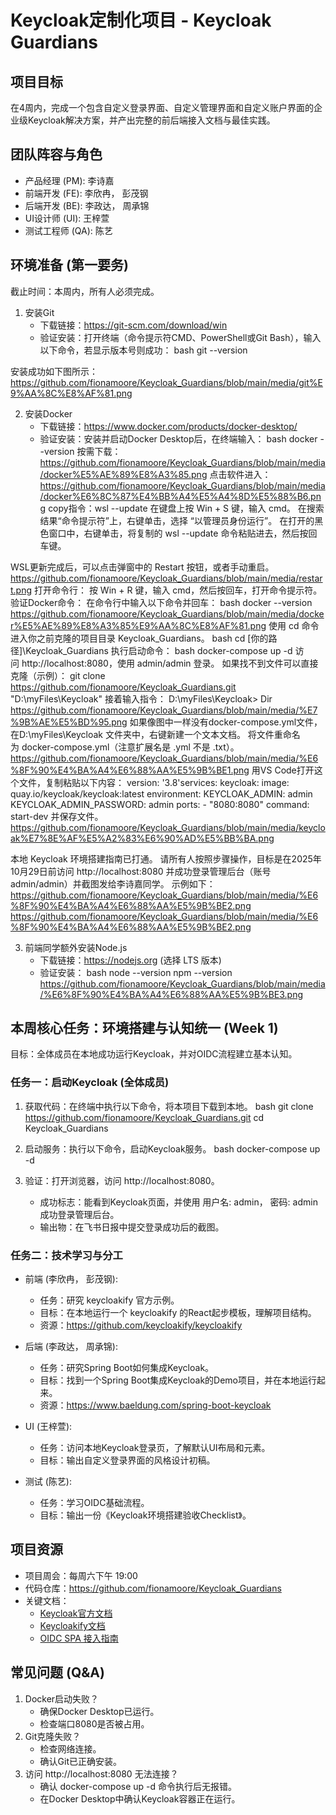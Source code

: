 # Keycloak定制化项目 - Keycloak Guardians

## 项目目标
在4周内，完成一个包含自定义登录界面、自定义管理界面和自定义账户界面的企业级Keycloak解决方案，并产出完整的前后端接入文档与最佳实践。

## 团队阵容与角色
- 产品经理 (PM): 李诗嘉
- 前端开发 (FE): 李欣冉， 彭茂钢
- 后端开发 (BE): 李政达， 周承锦
- UI设计师 (UI): 王梓萱
- 测试工程师 (QA): 陈艺

## 环境准备 (第一要务)
截止时间：本周内，所有人必须完成。

1.  安装Git
    - 下载链接：https://git-scm.com/download/win
    - 验证安装：打开终端（命令提示符CMD、PowerShell或Git Bash），输入以下命令，若显示版本号则成功：
      bash
      git --version

安装成功如下图所示：
https://github.com/fionamoore/Keycloak_Guardians/blob/main/media/git%E9%AA%8C%E8%AF%81.png

2.  安装Docker
    - 下载链接：https://www.docker.com/products/docker-desktop/
    - 验证安装：安装并启动Docker Desktop后，在终端输入：
      bash
      docker --version
   按需下载：
https://github.com/fionamoore/Keycloak_Guardians/blob/main/media/docker%E5%AE%89%E8%A3%85.png
点击软件进入：
https://github.com/fionamoore/Keycloak_Guardians/blob/main/media/docker%E6%8C%87%E4%BB%A4%E5%A4%8D%E5%88%B6.png
copy指令：wsl --update
在键盘上按 Win + S 键，输入 cmd。
在搜索结果“命令提示符”上，右键单击，选择 “以管理员身份运行”。
在打开的黑色窗口中，右键单击，将复制的 wsl --update 命令粘贴进去，然后按回车键。


WSL更新完成后，可以点击弹窗中的 Restart 按钮，或者手动重启。
https://github.com/fionamoore/Keycloak_Guardians/blob/main/media/restart.png
打开命令行：
按 Win + R 键，输入 cmd，然后按回车，打开命令提示符。
验证Docker命令：
在命令行中输入以下命令并回车：
bash
docker --version
https://github.com/fionamoore/Keycloak_Guardians/blob/main/media/docker%E5%AE%89%E8%A3%85%E9%AA%8C%E8%AF%81.png
使用 cd 命令进入你之前克隆的项目目录 Keycloak_Guardians。
bash
cd [你的路径]\Keycloak_Guardians
执行启动命令：
bash
docker-compose up -d
访问 http://localhost:8080，使用 admin/admin 登录。
如果找不到文件可以直接克隆（示例）：
git clone https://github.com/fionamoore/Keycloak_Guardians.git "D:\myFiles\Keycloak"
接着输入指令：
D:\myFiles\Keycloak> 
Dir
https://github.com/fionamoore/Keycloak_Guardians/blob/main/media/%E7%9B%AE%E5%BD%95.png
如果像图中一样没有docker-compose.yml文件，在D:\myFiles\Keycloak 文件夹中，右键新建一个文本文档。
将文件重命名为 docker-compose.yml（注意扩展名是 .yml 不是 .txt）。
https://github.com/fionamoore/Keycloak_Guardians/blob/main/media/%E6%8F%90%E4%BA%A4%E6%88%AA%E5%9B%BE1.png
用VS Code打开这个文件，复制粘贴以下内容：
version: '3.8'services:
  keycloak:
    image: quay.io/keycloak/keycloak:latest
    environment:
      KEYCLOAK_ADMIN: admin
      KEYCLOAK_ADMIN_PASSWORD: admin
    ports:
      - "8080:8080"
    command: start-dev
并保存文件。
https://github.com/fionamoore/Keycloak_Guardians/blob/main/media/keycloak%E7%8E%AF%E5%A2%83%E6%90%AD%E5%BB%BA.png

本地 Keycloak 环境搭建指南已打通。
请所有人按照步骤操作，目标是在2025年10月29日前访问 http://localhost:8080 并成功登录管理后台（账号admin/admin）并截图发给李诗嘉同学。
示例如下：
https://github.com/fionamoore/Keycloak_Guardians/blob/main/media/%E6%8F%90%E4%BA%A4%E6%88%AA%E5%9B%BE2.png
https://github.com/fionamoore/Keycloak_Guardians/blob/main/media/%E6%8F%90%E4%BA%A4%E6%88%AA%E5%9B%BE2.png

3.  前端同学额外安装Node.js
    - 下载链接：https://nodejs.org (选择 LTS 版本)
    - 验证安装：
      bash
      node --version
      npm --version
     https://github.com/fionamoore/Keycloak_Guardians/blob/main/media/%E6%8F%90%E4%BA%A4%E6%88%AA%E5%9B%BE3.png


## 本周核心任务：环境搭建与认知统一 (Week 1)
目标：全体成员在本地成功运行Keycloak，并对OIDC流程建立基本认知。

### 任务一：启动Keycloak (全体成员)
1.  获取代码：在终端中执行以下命令，将本项目下载到本地。
    bash
    git clone https://github.com/fionamoore/Keycloak_Guardians.git
    cd Keycloak_Guardians
   
2.  启动服务：执行以下命令，启动Keycloak服务。
    bash
    docker-compose up -d
   
3.  验证：打开浏览器，访问 http://localhost:8080。
    - 成功标志：能看到Keycloak页面，并使用 用户名: admin， 密码: admin 成功登录管理后台。
    - 输出物：在飞书日报中提交登录成功后的截图。

### 任务二：技术学习与分工
- 前端 (李欣冉， 彭茂钢):
  - 任务：研究 keycloakify 官方示例。
  - 目标：在本地运行一个 keycloakify 的React起步模板，理解项目结构。
  - 资源：https://github.com/keycloakify/keycloakify

- 后端 (李政达， 周承锦):
  - 任务：研究Spring Boot如何集成Keycloak。
  - 目标：找到一个Spring Boot集成Keycloak的Demo项目，并在本地运行起来。
  - 资源：https://www.baeldung.com/spring-boot-keycloak

- UI (王梓萱):
  - 任务：访问本地Keycloak登录页，了解默认UI布局和元素。
  - 目标：输出自定义登录界面的风格设计初稿。

- 测试 (陈艺):
  - 任务：学习OIDC基础流程。
  - 目标：输出一份《Keycloak环境搭建验收Checklist》。

## 项目资源
- 项目周会：每周六下午 19:00
- 代码仓库：https://github.com/fionamoore/Keycloak_Guardians
- 关键文档：
  - [Keycloak官方文档](https://www.keycloak.org/documentation)
  - [Keycloakify文档](https://docs.keycloakify.dev/)
  - [OIDC SPA 接入指南](https://www.oidc-spa.dev/)

## 常见问题 (Q&A)
1.  Docker启动失败？
    - 确保Docker Desktop已运行。
    - 检查端口8080是否被占用。
2.  Git克隆失败？
    - 检查网络连接。
    - 确认Git已正确安装。
3.  访问 http://localhost:8080 无法连接？
    - 确认 docker-compose up -d 命令执行后无报错。
    - 在Docker Desktop中确认Keycloak容器正在运行。
